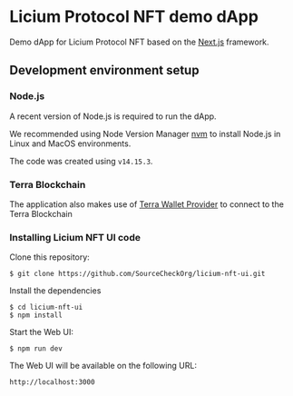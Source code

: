 # Licium Protocol NFT demo dApp

Demo dApp for Licium Protocol NFT based on the [Next.js](https://nextjs.org/) framework.


## Development environment setup

### Node.js

A recent version of Node.js is required to run the dApp.

We recommended using Node Version Manager [nvm](https://github.com/nvm-sh/nvm)
to install Node.js in Linux and MacOS environments.

The code was created using `v14.15.3`.


### Terra Blockchain 

The application also makes use of [Terra Wallet Provider](https://github.com/terra-money/wallet-provider) to connect 
to the Terra Blockchain


### Installing Licium NFT UI code

Clone this repository:
```
$ git clone https://github.com/SourceCheckOrg/licium-nft-ui.git
```

Install the dependencies
```
$ cd licium-nft-ui
$ npm install
```

Start the Web UI:
```
$ npm run dev
```

The Web UI will be available on the following URL:

```
http://localhost:3000
```